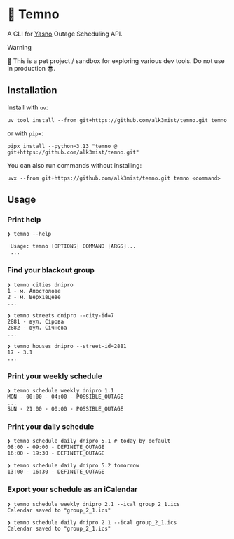 # 🔦 Temno

A CLI for [Yasno](https://yasno.com.ua) Outage Scheduling API.

> [!WARNING] 
> 🚧 This is a pet project / sandbox for exploring various dev tools.
> Do not use in production 😎.


## Installation

Install with `uv`:
```console
uv tool install --from git+https://github.com/alk3mist/temno.git temno
```
or with `pipx`:
```console
pipx install --python=3.13 "temno @ git+https://github.com/alk3mist/temno.git"
```

You can also run commands without installing:
```console
uvx --from git+https://github.com/alk3mist/temno.git temno <command>
```

## Usage

### Print help
```console
❯ temno --help
                                                                      
 Usage: temno [OPTIONS] COMMAND [ARGS]...                             
 ...
```

### Find your blackout group
```console
❯ temno cities dnipro 
1 - м. Апостолове
2 - м. Верхівцеве
...

❯ temno streets dnipro --city-id=7
2881 - вул. Сірова
2882 - вул. Січнева
...

❯ temno houses dnipro --street-id=2881     
17 - 3.1
...
```

### Print your weekly schedule
```console
❯ temno schedule weekly dnipro 1.1
MON - 00:00 - 04:00 - POSSIBLE_OUTAGE
...
SUN - 21:00 - 00:00 - POSSIBLE_OUTAGE
```

### Print your daily schedule
```console
❯ temno schedule daily dnipro 5.1 # today by default
08:00 - 09:00 - DEFINITE_OUTAGE
16:00 - 19:30 - DEFINITE_OUTAGE

❯ temno schedule daily dnipro 5.2 tomorrow 
13:00 - 16:30 - DEFINITE_OUTAGE
```

### Export your schedule as an iCalendar
```console
❯ temno schedule weekly dnipro 2.1 --ical group_2_1.ics
Calendar saved to "group_2_1.ics"

❯ temno schedule daily dnipro 2.1 --ical group_2_1.ics
Calendar saved to "group_2_1.ics"
```
